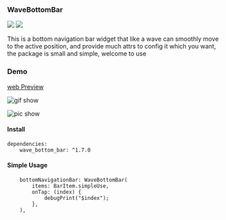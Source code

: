 ### WaveBottomBar

[![](https://img.shields.io/pub/v/wave_bottom_bar.svg?color=blue)](https://pub.dev/packages/wave_bottom_bar)
[![](https://img.shields.io/github/last-commit/wenchaosong/FlutterBottomBar?color=yellow)](https://github.com/wenchaosong/FlutterBottomBar)

This is a bottom navigation bar widget that like a wave can smoothly move to the active position,
and provide much attrs to config it which you want, the package is small and simple, welcome to use

### Demo

[web Preview](https://xiaomsh.github.io/FlutterBottomBar/)

![gif show](/pic/demo.gif)

![pic show](https://img.alicdn.com/imgextra/i2/2315514881/O1CN01FLTeuU1lvY9ZTBHXO_!!2315514881.png_760x760)

#### Install

```
dependencies:
    wave_bottom_bar: ^1.7.0
```

#### Simple Usage

```
    bottomNavigationBar: WaveBottomBar(
        items: BarItem.simpleUse,
        onTap: (index) {
            debugPrint("$index");
        },
    ),
```

